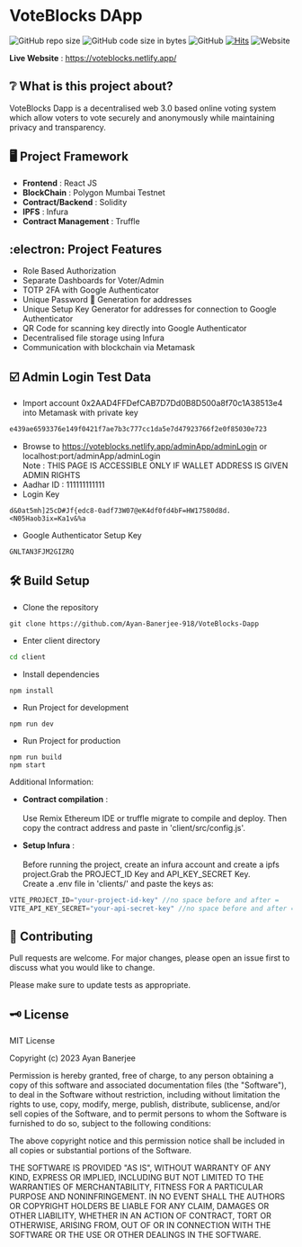 # VoteBlocks DApp

![GitHub repo size](https://img.shields.io/github/repo-size/Ayan-Banerjee-918/VoteBlocks-Dapp?style=for-the-badge)
![GitHub code size in bytes](https://img.shields.io/github/languages/code-size/Ayan-Banerjee-918/Voteblocks-dapp?style=for-the-badge&color=%237b26d1)
![GitHub](https://img.shields.io/github/license/Ayan-Banerjee-918/Voteblocks-Dapp?style=for-the-badge&color=orange)
[![Hits](https://hits.sh/github.com/Ayan-Banerjee-918/VoteBlocks-Dapp.svg?style=for-the-badge&label=VIEWS&extraCount=330)](https://hits.sh/github.com/Ayan-Banerjee-918/VoteBlocks-Dapp/)
![Website](https://img.shields.io/website?style=for-the-badge&down_color=red&down_message=Offline&up_color=%2300cf30&up_message=Online&url=https%3A%2F%2Fvoteblocks.netlify.app)

__Live Website__ : <https://voteblocks.netlify.app/>

## :grey_question: What is this project about?

VoteBlocks Dapp is a decentralised web 3.0 based online voting system which allow voters to vote securely and anonymously while maintaining privacy and transparency.

## :desktop_computer: Project Framework

* __Frontend__ : React JS
* __BlockChain__ : Polygon Mumbai Testnet
* __Contract/Backend__ : Solidity
* __IPFS__ : Infura
* __Contract Management__ : Truffle

## :electron: Project Features

* Role Based Authorization
* Separate Dashboards for Voter/Admin
* TOTP 2FA with Google Authenticator
* Unique Password 🔑 Generation for addresses
* Unique Setup Key Generator for addresses for connection to Google Authenticator
* QR Code for scanning key directly into Google Authenticator 
* Decentralised file storage using Infura
* Communication with blockchain via Metamask

## :ballot_box_with_check: Admin Login Test Data <br>
* Import account 0x2AAD4FFDefCAB7D7Dd0B8D500a8f70c1A38513e4 into Metamask with private key
```bash
e439ae6593376e149f0421f7ae7b3c777cc1da5e7d47923766f2e0f85030e723
```
* Browse to https://voteblocks.netlify.app/adminApp/adminLogin or localhost:port/adminApp/adminLogin <br> Note : THIS PAGE IS ACCESSIBLE ONLY IF WALLET ADDRESS IS GIVEN ADMIN RIGHTS
* Aadhar ID : 111111111111
* Login Key
```text
d&0at5mh]25cD#Jf{edc8-0adf73W07@eK4df0fd4bF=HW17580d8d.<N05Haob3ix=Ka1v&%a
```
* Google Authenticator Setup Key
```bash
GNLTAN3FJM2GIZRQ
```

## :hammer_and_wrench: Build Setup
* Clone the repository
```git
git clone https://github.com/Ayan-Banerjee-918/VoteBlocks-Dapp
```
* Enter client directory
```bash
cd client
```
* Install dependencies
```npm
npm install
```
* Run Project for development 
```npm
npm run dev
```
* Run Project for production
```npm
npm run build
npm start
```
Additional Information:
* __Contract compilation__ : <br><br>
Use Remix Ethereum IDE or truffle migrate to compile and deploy.
Then copy the contract address and paste in 'client/src/config.js'.

* __Setup Infura__ : <br><br>
Before running the project, create an infura account and create a ipfs project.Grab the PROJECT_ID Key and API_KEY_SECRET Key.<br>Create a .env file in 'clients/' and paste the keys as:
```javascript
VITE_PROJECT_ID="your-project-id-key" //no space before and after =
VITE_API_KEY_SECRET="your-api-secret-key" //no space before and after =
```

## :handshake: Contributing

Pull requests are welcome. For major changes, please open an issue first
to discuss what you would like to change.

Please make sure to update tests as appropriate.

## :old_key: License

MIT License

Copyright (c) 2023 Ayan Banerjee

Permission is hereby granted, free of charge, to any person obtaining a copy
of this software and associated documentation files (the "Software"), to deal
in the Software without restriction, including without limitation the rights
to use, copy, modify, merge, publish, distribute, sublicense, and/or sell
copies of the Software, and to permit persons to whom the Software is
furnished to do so, subject to the following conditions:

The above copyright notice and this permission notice shall be included in all
copies or substantial portions of the Software.

THE SOFTWARE IS PROVIDED "AS IS", WITHOUT WARRANTY OF ANY KIND, EXPRESS OR
IMPLIED, INCLUDING BUT NOT LIMITED TO THE WARRANTIES OF MERCHANTABILITY,
FITNESS FOR A PARTICULAR PURPOSE AND NONINFRINGEMENT. IN NO EVENT SHALL THE
AUTHORS OR COPYRIGHT HOLDERS BE LIABLE FOR ANY CLAIM, DAMAGES OR OTHER
LIABILITY, WHETHER IN AN ACTION OF CONTRACT, TORT OR OTHERWISE, ARISING FROM,
OUT OF OR IN CONNECTION WITH THE SOFTWARE OR THE USE OR OTHER DEALINGS IN THE
SOFTWARE.
